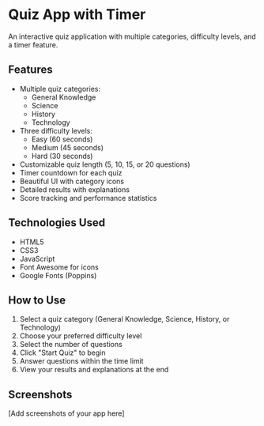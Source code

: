 # Quiz App with Timer

An interactive quiz application with multiple categories, difficulty levels, and a timer feature.

## Features

- Multiple quiz categories:
  - General Knowledge
  - Science
  - History
  - Technology
- Three difficulty levels:
  - Easy (60 seconds)
  - Medium (45 seconds)
  - Hard (30 seconds)
- Customizable quiz length (5, 10, 15, or 20 questions)
- Timer countdown for each quiz
- Beautiful UI with category icons
- Detailed results with explanations
- Score tracking and performance statistics

## Technologies Used

- HTML5
- CSS3
- JavaScript
- Font Awesome for icons
- Google Fonts (Poppins)

## How to Use

1. Select a quiz category (General Knowledge, Science, History, or Technology)
2. Choose your preferred difficulty level
3. Select the number of questions
4. Click "Start Quiz" to begin
5. Answer questions within the time limit
6. View your results and explanations at the end

## Screenshots

[Add screenshots of your app here]
